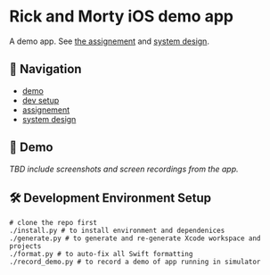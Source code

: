 # Rick and Morty iOS demo app

A demo app. See [the assignement](./assignment.md) and [system design](./system_design.md).

## 🧭 Navigation
- [demo](#demo)
- [dev setup](#development-environment-setup)
- [assignement](./assignment.md)
- [system design](./system_design.md)

## 🚀 Demo

*TBD include screenshots and screen recordings from the app.*

## 🛠️ Development Environment Setup

```shell
# clone the repo first
./install.py # to install environment and dependenices
./generate.py # to generate and re-generate Xcode workspace and projects
./format.py # to auto-fix all Swift formatting
./record_demo.py # to record a demo of app running in simulator
```
